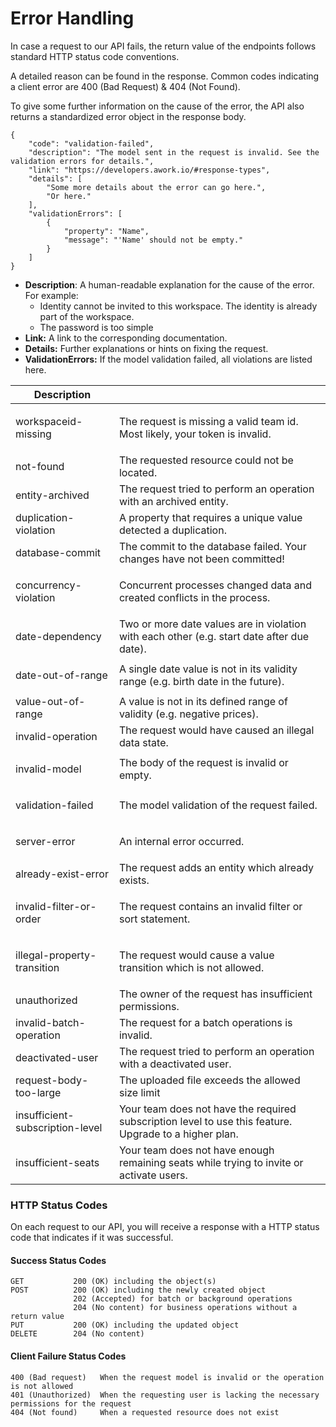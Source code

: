 # Error Handling

In case a request to our API fails, the return value of the endpoints follows standard HTTP status code conventions.&#x20;

A detailed reason can be found in the response. Common codes indicating a client error are 400 (Bad Request) & 404 (Not Found).&#x20;

To give some further information on the cause of the error, the API also returns a standardized error object in the response body.

```aspnet
{
    "code": "validation-failed",
    "description": "The model sent in the request is invalid. See the validation errors for details.",
    "link": "https://developers.awork.io/#response-types",
    "details": [
        "Some more details about the error can go here.",
        "Or here."
    ],
    "validationErrors": [
        {
            "property": "Name",
            "message": "'Name' should not be empty."
        }
    ]
}
```

* **Description**: A human-readable explanation for the cause of the error.\
  For example:
  * Identity cannot be invited to this workspace. The identity is already part of the workspace.
  * The password is too simple
* **Link:** A link to the corresponding documentation.
* **Details:** Further explanations or hints on fixing the request.
* **ValidationErrors:** If the model validation failed, all violations are listed here.

| Description                            |                                                                                                        |
| -------------------------------------- | ------------------------------------------------------------------------------------------------------ |
| <p>workspaceid-missing<br></p>         | The request is missing a valid team id. Most likely, your token is invalid.                            |
| not-found                              | The requested resource could not be located.                                                           |
| entity-archived                        | The request tried to perform an operation with an archived entity.                                     |
| duplication-violation                  | A property that requires a unique value detected a duplication.                                        |
| database-commit                        | The commit to the database failed. Your changes have not been committed!                               |
| <p>concurrency-violation<br></p>       | Concurrent processes changed data and created conflicts in the process.                                |
| date-dependency                        | Two or more date values are in violation with each other (e.g. start date after due date).             |
| <p>date-out-of-range<br></p>           | A single date value is not in its validity range (e.g. birth date in the future).                      |
| value-out-of-range                     | A value is not in its defined range of validity (e.g. negative prices).                                |
| invalid-operation                      | The request would have caused an illegal data state.                                                   |
| <p>invalid-model<br></p>               | The body of the request is invalid or empty.                                                           |
| <p>validation-failed<br></p>           | The model validation of the request failed.                                                            |
| server-error                           | <p>An internal error occurred.<br></p>                                                                 |
| already-exist-error                    | The request adds an entity which already exists.                                                       |
| <p>invalid-filter-or-order<br></p>     | <p>The request contains an invalid filter or sort statement.<br></p>                                   |
| <p>illegal-property-transition<br></p> | The request would cause a value transition which is not allowed.                                       |
| unauthorized                           | The owner of the request has insufficient permissions.                                                 |
| invalid-batch-operation                | The request for a batch operations is invalid.                                                         |
| deactivated-user                       | The request tried to perform an operation with a deactivated user.                                     |
| request-body-too-large                 | The uploaded file exceeds the allowed size limit                                                       |
| insufficient-subscription-level        | Your team does not have the required subscription level to use this feature. Upgrade to a higher plan. |
| insufficient-seats                     | Your team does not have enough remaining seats while trying to invite or activate users.               |

### HTTP Status Codes

On each request to our API, you will receive a response with a HTTP status code that indicates if it was successful.

#### Success Status Codes

```
GET           200 (OK) including the object(s)
POST          200 (OK) including the newly created object
              202 (Accepted) for batch or background operations
              204 (No content) for business operations without a return value
PUT           200 (OK) including the updated object
DELETE        204 (No content)
```

#### Client Failure Status Codes

```
400 (Bad request)   When the request model is invalid or the operation is not allowed
401 (Unauthorized)  When the requesting user is lacking the necessary permissions for the request
404 (Not found)     When a requested resource does not exist
```
